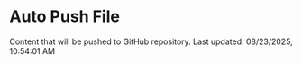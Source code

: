 # Auto Push File

Content that will be pushed to GitHub repository.
Last updated: 08/23/2025, 10:54:01 AM